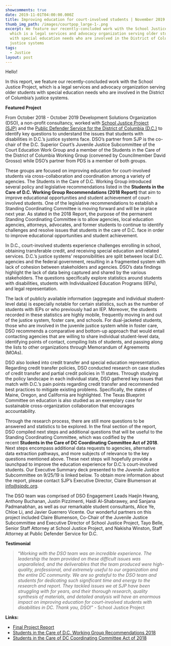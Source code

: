 ```yaml
---
showcomments: true
date: 2019-11-01T04:00:00.000Z
title: Improving education for court-involved students | November 2019 DSO Update
thumb_img_path: /images/courtpop_large-1-.png
excerpt: We feature our recently-concluded work with the School Justice Project,
  which is a legal services and advocacy organization serving older students
  with special education needs who are involved in the District of Columbia’s
  justice systems
tags:
  - Justice
layout: post
---
```

Hello!

In this report, we feature our recently-concluded work with the School Justice Project, which is a legal services and advocacy organization serving older students with special education needs who are involved in the District of Columbia’s justice systems.

**Featured Project**

From October 2018 - October 2019 Development Solutions Organization (DSO), a non-profit consultancy, worked with [School Justice Project (SJP)](http://www.sjpdc.org/) and the [Public Defender Service for the District of Columbia (D.C.)](https://www.pdsdc.org/) to identify key questions to understand the issues that students with disabilities in D.C.’s justice systems face. DSO’s partner from SJP is the co-chair of the D.C. Superior Court’s Juvenile Justice Subcommittee of the Court Education Work Group and a member of the Students in the Care of the District of Columbia Working Group (convened by Councilmember David Grosso) while DSO’s partner from PDS is a member of both groups. 

These groups are focused on improving education for court-involved students via cross-collaboration and coordination among a variety of agencies. The Students in the Care of D.C. Working Group introduced several policy and legislative recommendations listed in the **Students in the Care of D.C. Working Group Recommendations (2018 Report)** that aim to improve educational opportunities and student achievement of court-involved students. One of the legislative recommendations to establish a Standing Coordinating Committee is moving forward and will be in place next year. As stated in the 2018 Report, the purpose of the permanent Standing Coordinating Committee is to allow agencies, local education agencies, attorneys, advocates, and former students to continue to identify challenges and resolve issues that students in the care of D.C. face in order to improve educational opportunities and student achievement.

In D.C., court-involved students experience challenges enrolling in school, obtaining transferable credit, and receiving special education and related services. D.C.’s justice systems’ responsibilities are split between local D.C. agencies and the federal government, resulting in a fragmented system with lack of cohesion between stakeholders and agencies. DSO’s data findings highlight the lack of data being captured and shared by the various stakeholders. The questions specifically explore statistics around students with disabilities, students with Individualized Education Programs (IEPs), and legal representation.

The lack of publicly available information (aggregate and individual student-level data) is especially notable for certain statistics, such as the number of students with IEPs or who previously had an IEP. Moreover, the students recorded in these statistics are highly mobile, frequently moving in and out of the justice system, foster care, and schools. For dual-jacketed students, those who are involved in the juvenile justice system while in foster care, DSO recommends a comparative and bottom-up approach that would entail contacting agencies that are willing to share individual student-level data, identifying points of contact, compiling lists of students, and passing along the lists to other organizations through Memorandum of Agreements (MOAs).

DSO also looked into credit transfer and special education representation. Regarding credit transfer policies, DSO conducted research on case studies of credit transfer and partial credit policies in 11 states. Through studying the policy landscape in each individual state, DSO gathered key issues that match with D.C.’s pain points regarding credit transfer and recommended best practices to mitigate existing problems. Specifically, the states of Maine, Oregon, and California are highlighted. The Texas Blueprint Committee on education is also studied as an exemplary case for sustainable cross-organization collaboration that encourages accountability.

Through the research process, there are still more questions to be answered and statistics to be explored. In the final section of the report, DSO compiled next steps and additional questions that will be useful to the Standing Coordinating Committee, which was codified by the recent **Students in the Care of DC Coordinating Committee Act of 2018**. Next steps encompass additional data requests to agencies, alternative data extraction pathways, and more subjects of relevance to the key questions mentioned above. These next steps will hopefully provide a launchpad to improve the education experience for D.C.’s court-involved students. Our Executive Summary deck presented to the Juvenile Justice Subcommittee on 9/25/19 is linked below. To obtain more information about the report, please contact SJP’s Executive Director, Claire Blumenson at info@sjpdc.org.

The DSO team was comprised of DSO Engagement Leads Haejin Hwang, Anthony Buchanan, Justin Pizzimenti, Haidi Al-Shabrawey, and Sanjana Padmanabhan, as well as our remarkable student consultants, Alice Ye, Chloe Li, and Javier Guerrero Vicente. Our wonderful partners on this project included Claire Blumenson, Co-Chair of the Juvenile Justice Subcommittee and Executive Director of School Justice Project, Tayo Belle, Senior Staff Attorney at School Justice Project, and Nakisha Winston, Staff Attorney at Public Defender Service for D.C.

**Testimonial**

> “*Working with the DSO team was an incredible experience. The leadership the team provided on these difficult issues was unparalleled, and the deliverables that the team produced were high-quality, professional, and extremely useful to our organization and the entire DC community. We are so grateful to the DSO team and students for dedicating such significant time and energy to the research and report. They tackled issues we at SJP have been struggling with for years, and their thorough research, quality synthesis of materials, and detailed analysis will have an enormous impact on improving education for court-involved students with disabilities in DC. Thank you, DSO!*” - School Justice Project

**Links:**

* [Final Project Report](https://docs.google.com/presentation/d/1LBUaTOwlYe-F2GRYM9j0Ea3EBD6k08nnyhITHTgGhXA/edit#slide=id.p)
* [Students in the Care of D.C. Working Group Recommendations 2018](https://bit.ly/36urbdG)
* [Students in the Care of DC Coordinating Committee Act of 2018](http://www.davidgrosso.org/grosso-analysis/2018/9/18/students-in-the-care-of-dc-coordinating-committee-act-of-2018)